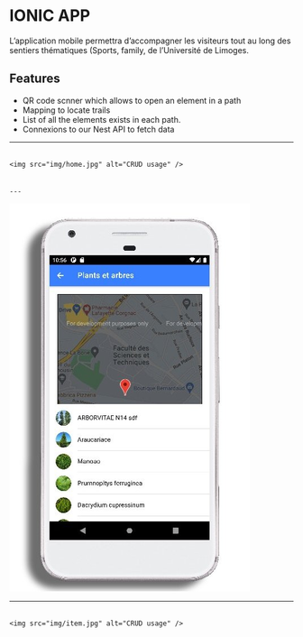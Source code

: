 ﻿# IONIC APP 
 
 L’application mobile permettra d’accompagner les visiteurs tout au long des sentiers thématiques (Sports, family,  de l’Université de Limoges.
 
## Features

- QR code scnner which allows to open an element in a path
- Mapping to locate trails
- List of all the elements exists in each path.
- Connexions to our Nest API to fetch data

---

```

<img src="img/home.jpg" alt="CRUD usage" /> 


---

```

<img src="img/listing.jpg" alt="CRUD usage" />

---

```

<img src="img/item.jpg" alt="CRUD usage" />
 
